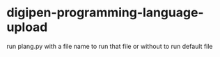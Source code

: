 # digipen-programming-language-upload

run plang.py with a file name to run that file
or without to run default file
